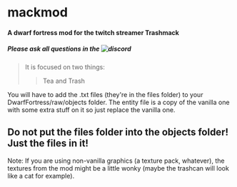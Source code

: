 # mackmod
#### A dwarf fortress mod for the twitch streamer Trashmack

##### Please ask all questions in the ![discord](https://discord.gg/a4e5KFsXGC)

>It is focused on two things:
>>Tea
>>and Trash

You will have to add the .txt files (they're in the files folder) to your DwarfFortress/raw/objects folder.
The entity file is a copy of the vanilla one with some extra stuff on it so just replace the vanilla one.
## Do not put the files folder into the objects folder! Just the files in it!

Note: If you are using non-vanilla graphics (a texture pack, whatever), the textures from the mod might be a little wonky (maybe the trashcan will look like a cat for example).
